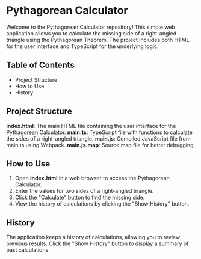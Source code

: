 # Pythagorean Calculator
Welcome to the Pythagorean Calculator repository! This simple web application allows you to calculate the missing side of a right-angled triangle using the Pythagorean Theorem. The project includes both HTML for the user interface and TypeScript for the underlying logic.

## Table of Contents
- Project Structure
- How to Use
- History

## Project Structure
**index.html**: The main HTML file containing the user interface for the Pythagorean Calculator.
**main.ts**: TypeScript file with functions to calculate the sides of a right-angled triangle.
**main.js**: Compiled JavaScript file from main.ts using Webpack.
**main.js.map**: Source map file for better debugging.

## How to Use
1. Open **index.html** in a web browser to access the Pythagorean Calculator.
2. Enter the values for two sides of a right-angled triangle.
3. Click the "Calculate" button to find the missing side.
4. View the history of calculations by clicking the "Show History" button.


## History
The application keeps a history of calculations, allowing you to review previous results. Click the "Show History" button to display a summary of past calculations.
